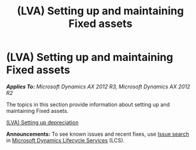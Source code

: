 ﻿---
title: (LVA) Setting up and maintaining Fixed assets
TOCTitle: (LVA) Setting up and maintaining Fixed assets
ms:assetid: 3a0a5e72-6854-41a9-8729-a1af66074b42
ms:mtpsurl: https://technet.microsoft.com/en-us/library/JJ731017(v=AX.60)
ms:contentKeyID: 49675258
ms.date: 04/18/2014
mtps_version: v=AX.60
---

# (LVA) Setting up and maintaining Fixed assets 


_**Applies To:** Microsoft Dynamics AX 2012 R3, Microsoft Dynamics AX 2012 R2_

The topics in this section provide information about setting up and maintaining Fixed assets.

[(LVA) Setting up depreciation](lva-setting-up-depreciation.md)

  
**Announcements:** To see known issues and recent fixes, use [Issue search](http://go.microsoft.com/fwlink/?linkid=389258) in [Microsoft Dynamics Lifecycle Services](http://go.microsoft.com/fwlink/?linkid=306505) (LCS).

